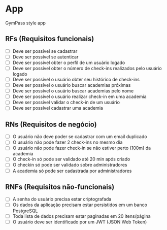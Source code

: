 # App

GymPass style app

## RFs (Requisitos funcionais)

- [ ] Deve ser possível se cadastrar
- [ ] Deve ser possível se autenticar
- [ ] Deve ser possível obter o perfil de um usuário logado
- [ ] Deve ser possível obter o número de check-ins realizados pelo usuário logado
- [ ] Deve ser possível o usuário obter seu histórico de check-ins
- [ ] Deve ser possível o usuário buscar academias próximas
- [ ] Deve ser possível o usuário buscar academias pelo nome
- [ ] Deve ser possível o usuário realizar check-in em uma academia
- [ ] Deve ser possível validar o check-in de um usuário
- [ ] Deve ser possível cadastrar uma academia

## RNs (Requisitos de negócio)

- [ ] O usuário não deve poder se cadastrar com um email duplicado
- [ ] O usuário não pode fazer 2 check-ins no mesmo dia
- [ ] O usuário não pode fazer check-in se não estiver perto (100m) da academia
- [ ] O check-in só pode ser validado até 20 min após criado
- [ ] O checkin só pode ser validado sobre administradores
- [ ] A academia só pode ser cadastrada por administradores

## RNFs (Requisitos não-funcionais)

- [ ] A senha do usuário precisa estar criptografada
- [ ] Os dados da aplicação precisam estar persistidos em um banco PostgreSQL
- [ ] Toda lista de dados precisam estar paginadas em 20 itens/página
- [ ] O usuário deve ser identificado por um JWT (JSON Web Token)
